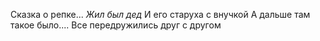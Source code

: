 Сказка о репке...
*Жил был дед*
И его старуха с внучкой
А дальше там такое было.... 
Все передружились друг с другом
